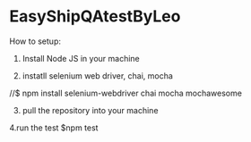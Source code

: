 # EasyShipQAtestByLeo

How to setup:

1. Install Node JS in your machine

2. instatll selenium web driver, chai, mocha 

//$ npm install selenium-webdriver chai mocha mochawesome

3. pull the repository into your machine


4.run the test
$npm test
